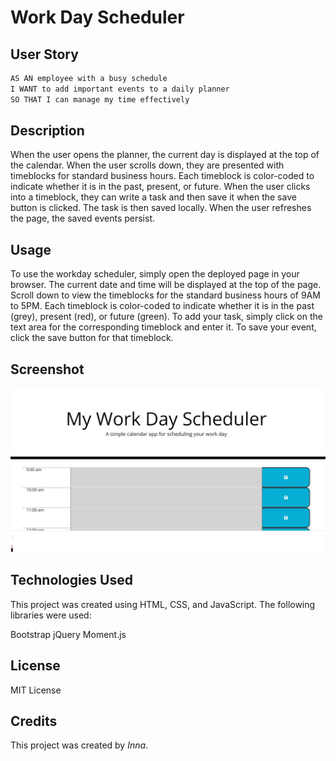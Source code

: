 # Work Day Scheduler

## User Story

```md
AS AN employee with a busy schedule
I WANT to add important events to a daily planner
SO THAT I can manage my time effectively
```
## Description
When the user opens the planner, the current day is displayed at the top of the calendar.
When the user scrolls down, they are presented with timeblocks for standard business hours.
Each timeblock is color-coded to indicate whether it is in the past, present, or future.
When the user clicks into a timeblock, they can write a task and then save it when the save button is clicked. 
The task is then saved locally. When the user refreshes the page, the saved events persist.

## Usage
To use the workday scheduler, simply open the deployed page in your browser. The current date and time will be displayed at the top of the page. Scroll down to view the timeblocks for the standard business hours of 9AM to 5PM. Each timeblock is color-coded to indicate whether it is in the past (grey), present (red), or future (green). To add your task, simply click on the text area for the corresponding timeblock and enter it. To save your event, click the save button for that timeblock. 

## Screenshot
![Screenshot](/images/Screenshot.jpg)

## Technologies Used
This project was created using HTML, CSS, and JavaScript. The following libraries were used:

Bootstrap
jQuery
Moment.js

## License 

MIT License

## Credits

This project was created by  *Inna*.